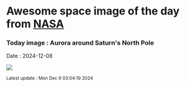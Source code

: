 
# Awesome space image of the day from [NASA](https://api.nasa.gov/)

### Today image : Aurora around Saturn's North Pole
Date : 2024-12-08

![](https://apod.nasa.gov/apod/image/2412/SaturnAurora_Hubble_960.jpg)

<small>Latest update : Mon Dec  9 03:04:19 2024</small>
        
